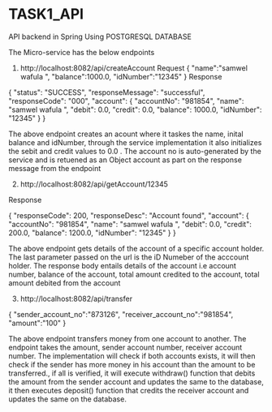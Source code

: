 # TASK1_API
API backend in Spring Using POSTGRESQL DATABASE

The Micro-service has the below endpoints

1.  http://localhost:8082/api/createAccount
Request
   {
    "name":"samwel wafula ",
    "balance":1000.0,
    "idNumber":"12345"
}
Response

{
    "status": "SUCCESS",
    "responseMessage": "successful",
    "responseCode": "000",
    "account": {
        "accountNo": "981854",
        "name": "samwel wafula ",
        "debit": 0.0,
        "credit": 0.0,
        "balance": 1000.0,
        "idNumber": "12345"
    }
}


The above endpoint creates an acount where it taskes the name, inital balance and idNumber, through the service implementation
it also initializes the sebit and credit values to 0.0 .
The account no is auto-generated by the service and is retuened as an Object account as part on the response message from the endpoint

2.  http://localhost:8082/api/getAccount/12345

Response

{
    "responseCode": 200,
    "responseDesc": "Account found",
    "account": {
        "accountNo": "981854",
        "name": "samwel wafula ",
        "debit": 0.0,
        "credit": 200.0,
        "balance": 1200.0,
        "idNumber": "12345"
    }
}

The above endpoint gets details of the account of a specific account holder. The last parameter passed on the url is the iD Numeber of the acccount holder.
The response body entails details of the account i.e account number, balance of the account, total amount credited to the account, total amount debited from the account

3.  http://localhost:8082/api/transfer

   {
    "sender_account_no":"873126",
    "receiver_account_no":"981854",
    "amount":"100"
}

The above endpoint transfers money from one account to another. The endpoint takes the amount, sender account number, receiver account number. 
The implementation will check if both accounts exists, it will then check if the sender has more money in his account than the amount to be transferred.,
if all is verified, it will execute withdraw() function that debits the amount from the sender account and updates the same to the database, 
it then executes deposit() function that credits the receiver account and updates the same on the database.


